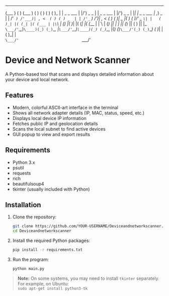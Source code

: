 
 _____                _             _____                _             _   _                _   
(___  )              ( )           (___  )              ( )           ( ) ( )              ( )_ 
    | |   _ _    ___ | |/')  _   _     | |   _ _    ___ | |/')  _   _ | |_| | _   _   ___  | ,_)
 _  | | /'_` ) /'___)| , <  ( ) ( ) _  | | /'_` ) /'___)| , <  ( ) ( )|  _  |( ) ( )/' _ `\| |  
( )_| |( (_| |( (___ | |\`\ | (_) |( )_| |( (_| |( (___ | |\`\ | (_) || | | || (_) || ( ) || |_ 
`\___/'`\__,_)`\____)(_) (_)`\__, |`\___/'`\__,_)`\____)(_) (_)`\__, |(_) (_)`\___/'(_) (_)`\__)
                            ( )_| |                            ( )_| |                          
                            `\___/'                            `\___/'                          

# Device and Network Scanner

A Python-based tool that scans and displays detailed information about your device and local network.

## Features

- Modern, colorful ASCII-art interface in the terminal
- Shows all network adapter details (IP, MAC, status, speed, etc.)
- Displays local device IP information
- Fetches public IP and geolocation details
- Scans the local subnet to find active devices
- GUI popup to view and export results

## Requirements

- Python 3.x
- psutil
- requests
- rich
- beautifulsoup4
- tkinter (usually included with Python)

## Installation

1. Clone the repository:
   ```bash
   git clone https://github.com/YOUR-USERNAME/Deviceandnetworkscanner.git
   cd Deviceandnetworkscanner
   ```

2. Install the required Python packages:
   ```bash
   pip install -r requirements.txt
   ```

3. Run the program:
   ```bash
   python main.py
   ```

> **Note:** On some systems, you may need to install `tkinter` separately. For example, on Ubuntu:  
> `sudo apt-get install python3-tk`
